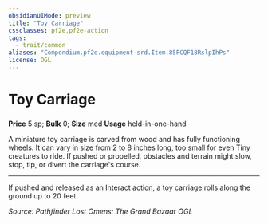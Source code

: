 ```yaml
---
obsidianUIMode: preview
title: "Toy Carriage"
cssclasses: pf2e,pf2e-action
tags:
  - trait/common
aliases: "Compendium.pf2e.equipment-srd.Item.85FCQF18RslpIhPs"
license: OGL
---
```

# Toy Carriage

### 


**Price** 5 sp; 
**Bulk** 0; **Size** med
**Usage** held-in-one-hand

A miniature toy carriage is carved from wood and has fully functioning wheels. It can vary in size from 2 to 8 inches long, too small for even Tiny creatures to ride. If pushed or propelled, obstacles and terrain might slow, stop, tip, or divert the carriage's course.

* * *

If pushed and released as an Interact action, a toy carriage rolls along the ground up to 20 feet.

*Source: Pathfinder Lost Omens: The Grand Bazaar*
*OGL*